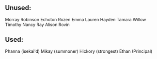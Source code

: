 ## Unused:
Morray
Robinson
Echoton
Rozen
Emma
Lauren
Hayden
Tamara
Willow
Timothy
Nancy
Ray
Alison
Rovin

## Used:
Phanna (isekai'd)
Mikay (summoner)
Hickory (strongest)
Ethan (Principal)